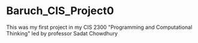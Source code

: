 # Baruch_CIS_Project0
This was my first project in my CIS 2300 "Programming and Computational Thinking" led by professor Sadat Chowdhury
